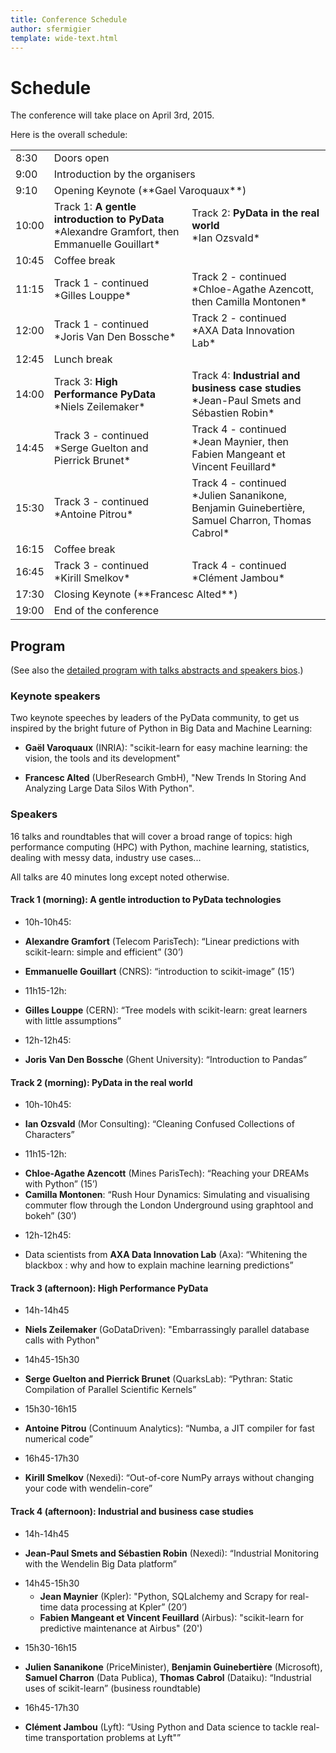 ```yaml
---
title: Conference Schedule
author: sfermigier
template: wide-text.html
---
```


<style>
ul li ul {
  margin-top: -10px;
  margin-bottom: 10px;
}
</style>

# Schedule

The conference will take place on April 3rd, 2015.

Here is the overall schedule:

<table class="schedule">
  <tr>
    <td width="80">8:30</td>
    <td colspan="2">Doors open</td>
  </tr>
  <tr>
    <td>9:00</td>
    <td colspan="2">Introduction by the organisers</td>
  </tr>
  <tr>
    <td>9:10</td>
    <td colspan="2">Opening Keynote (**Gael Varoquaux**)</td>
  </tr>
  <tr>
    <td>10:00</td>
    <td width="50%">Track 1: <b>A gentle introduction to PyData</b><br>
      *Alexandre Gramfort, then Emmanuelle Gouillart*</td>
    <td width="50%">Track 2: <b>PyData in the real world</b><br>
      *Ian Ozsvald*
    </td>
  </tr>
  <tr>
    <td>10:45</td>
    <td colspan="2">Coffee break</td>
  </tr>
  <tr>
    <td>11:15</td>
    <td>Track 1 - continued<br>
      *Gilles Louppe* </td>
    <td>Track 2 - continued<br>
      *Chloe-Agathe Azencott, then Camilla Montonen*</td>
  </tr>
  <tr>
    <td>12:00</td>
    <td>Track 1 - continued<br>
    *Joris Van Den Bossche*</td>
    <td>Track 2 - continued<br>
    *AXA Data Innovation Lab*
    </td>
  </tr>
  <tr>
    <td>12:45</td>
    <td colspan="2">Lunch break</td>
  </tr>
  <tr>
    <td>14:00</td>
    <td>Track 3: <b>High Performance PyData</b><br>
    *Niels Zeilemaker*</td>
    <td>Track 4: <b>Industrial and business case studies</b><br>
    *Jean-Paul Smets and Sébastien Robin*
    </td>
  </tr>
  <tr>
    <td>14:45</td>
    <td>Track 3 - continued<br>
    *Serge Guelton and Pierrick Brunet*</td>
    <td>Track 4 - continued<br>
    *Jean Maynier, then Fabien Mangeant et Vincent Feuillard*</td>
  </tr>
  <tr>
    <td>15:30</td>
    <td>Track 3 - continued<br>
      *Antoine Pitrou*</td>
    <td>Track 4 - continued<br>
      *Julien Sananikone, Benjamin Guinebertière, Samuel Charron, Thomas Cabrol*
    </td>
  </tr>
  <tr>
    <td>16:15</td>
    <td colspan="2">Coffee break</td>
  </tr>
  <tr>
    <td>16:45</td>
    <td>Track 3 - continued<br>
      *Kirill Smelkov*
    </td>
    <td>Track 4 - continued<br>
      *Clément Jambou*
    </td>
  </tr>
  <tr>
    <td>17:30</td>
    <td colspan="2">Closing Keynote (**Francesc Alted**)</td>
  </tr>
  <tr>
    <td>19:00</td>
    <td colspan="2">End of the conference</td>
  </tr>
</table>

## Program

(See also the [detailed program with talks abstracts and speakers bios](/talks.html).)

### Keynote speakers

Two keynote speeches by leaders of the PyData community, to get us
inspired by the bright future of Python in Big Data and Machine Learning:

<a id="varoquaux"></a><a id="gramfort"></a>
* **Gaël Varoquaux** (INRIA): "scikit-learn for easy machine learning: the vision, the tools and its development"

<a id="alted"></a>
* **Francesc Alted** (UberResearch GmbH), "New Trends In Storing And Analyzing Large Data Silos With Python".

### Speakers

16 talks and roundtables that will cover a broad range of topics: high
performance computing (HPC) with Python, machine learning, statistics, dealing
with messy data, industry use cases...

All talks are 40 minutes long except noted otherwise.

#### Track 1 (morning): A gentle introduction to PyData technologies

- 10h-10h45: 
 - **Alexandre Gramfort** (Telecom ParisTech): “Linear predictions with scikit-learn: simple and efficient” (30’)
 - **Emmanuelle Gouillart** (CNRS): “introduction to scikit-image” (15’)

- 11h15-12h:
 - **Gilles Louppe** (CERN): “Tree models with scikit-learn: great learners with little assumptions”

- 12h-12h45:
 - **Joris Van Den Bossche** (Ghent University): “Introduction to Pandas”

#### Track 2 (morning): PyData in the real world

- 10h-10h45: 
 + **Ian Ozsvald** (Mor Consulting): “Cleaning Confused Collections of Characters”

- 11h15-12h:
 + **Chloe-Agathe Azencott** (Mines ParisTech): “Reaching your DREAMs with Python” (15’)
 + **Camilla Montonen**: “Rush Hour Dynamics: Simulating and visualising commuter flow through the London Underground using graphtool and bokeh” (30’)

- 12h-12h45:
 + Data scientists from **AXA Data Innovation Lab** (Axa): “Whitening the blackbox : why and how to explain machine learning predictions”


#### Track 3 (afternoon): High Performance PyData

- 14h-14h45
 + **Niels Zeilemaker** (GoDataDriven): "Embarrassingly parallel database calls with Python"

- 14h45-15h30
 + **Serge Guelton and Pierrick Brunet** (QuarksLab): “Pythran: Static Compilation of Parallel Scientific Kernels”

- 15h30-16h15
 + **Antoine Pitrou** (Continuum Analytics): “Numba, a JIT compiler for fast numerical code”

- 16h45-17h30
 + **Kirill Smelkov** (Nexedi): “Out-of-core NumPy arrays without changing your code with wendelin-core”
 
#### Track 4 (afternoon): Industrial and business case studies

- 14h-14h45
 + **Jean-Paul Smets and Sébastien Robin** (Nexedi): “Industrial Monitoring with the Wendelin Big Data platform”

- 14h45-15h30
  + **Jean Maynier** (Kpler): "Python, SQLalchemy and Scrapy for real-time data processing at Kpler” (20’)
  + **Fabien Mangeant et Vincent Feuillard** (Airbus): "scikit-learn for predictive maintenance at Airbus" (20')
 
- 15h30-16h15
 + **Julien Sananikone** (PriceMinister), **Benjamin Guinebertière** (Microsoft), **Samuel Charron** (Data Publica), **Thomas Cabrol** (Dataiku): “Industrial uses of scikit-learn” (business roundtable)

- 16h45-17h30
 + **Clément Jambou** (Lyft): “Using Python and Data science to tackle real-time transportation problems at Lyft"”

